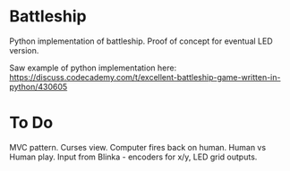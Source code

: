 # Battleship

Python implementation of battleship. Proof of concept for eventual LED version.

Saw example of python implementation here:
https://discuss.codecademy.com/t/excellent-battleship-game-written-in-python/430605

# To Do

MVC pattern.
Curses view.
Computer fires back on human.
Human vs Human play.
Input from Blinka - encoders for x/y, LED grid outputs.
